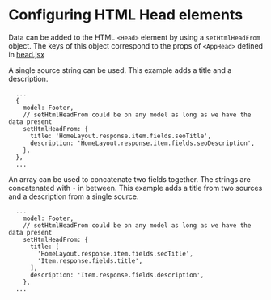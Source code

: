 # Configuring HTML Head elements

Data can be added to the HTML `<Head>` element by using a `setHtmlHeadFrom`
object. The keys of this object correspond to the props of `<AppHead>` defined
in [head.jsx](./src/app/head.jsx)

A single source string can be used. This example adds a title and a description.
```
  ...
  {
    model: Footer,
    // setHtmlHeadFrom could be on any model as long as we have the data present
    setHtmlHeadFrom: {
      title: 'HomeLayout.response.item.fields.seoTitle',
      description: 'HomeLayout.response.item.fields.seoDescription',
    },
  },
  ...
```

An array can be used to concatenate two fields together. The strings are
concatenated with ` - ` in between. This example adds a title from two sources
and a description from a single source.
```
  ...
    model: Footer,
    // setHtmlHeadFrom could be on any model as long as we have the data present
    setHtmlHeadFrom: {
      title: [
        'HomeLayout.response.item.fields.seoTitle',
        'Item.response.fields.title',
      ],
      description: 'Item.response.fields.description',
    },
  ...
```

